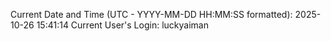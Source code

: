 Current Date and Time (UTC - YYYY-MM-DD HH:MM:SS formatted): 2025-10-26 15:41:14
Current User's Login: luckyaiman
